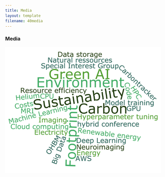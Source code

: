 ```yaml
---
title: Media
layout: template
filename: 40media 
--- 
```


### Media

![SIG wordcloud](media/wordcloud_SEASIG.png)
